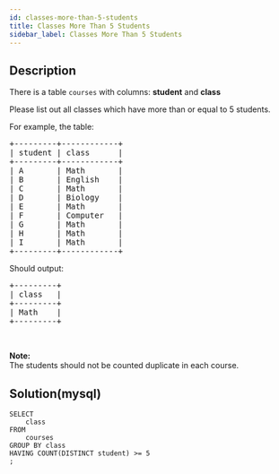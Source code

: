 ```yaml
---
id: classes-more-than-5-students
title: Classes More Than 5 Students
sidebar_label: Classes More Than 5 Students
---
```

## Description
<div class="description">
<p>There is a table <code>courses</code> with columns: <b>student</b> and <b>class</b></p>

<p>Please list out all classes which have more than or equal to 5 students.</p>

<p>For example, the table:</p>

<pre>
+---------+------------+
| student | class      |
+---------+------------+
| A       | Math       |
| B       | English    |
| C       | Math       |
| D       | Biology    |
| E       | Math       |
| F       | Computer   |
| G       | Math       |
| H       | Math       |
| I       | Math       |
+---------+------------+
</pre>

<p>Should output:</p>

<pre>
+---------+
| class   |
+---------+
| Math    |
+---------+
</pre>

<p>&nbsp;</p>

<p><b>Note:</b><br />
The students should not be counted duplicate in each course.</p>

</div>

## Solution(mysql)
```mysql
SELECT
    class
FROM
    courses
GROUP BY class
HAVING COUNT(DISTINCT student) >= 5
;
```